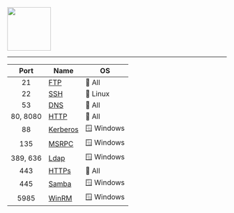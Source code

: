<picture>
    <source height="100px" srcset="https://user-images.githubusercontent.com/22857002/206203827-a478ff1c-5f28-462c-bbe5-7e0adaa11c07.svg#gh-dark-mode-only" media="(prefers-color-scheme: dark)">
    <img height="100px" src="https://user-images.githubusercontent.com/22857002/206203830-deb232eb-9928-4843-a602-d53e23ac7de2.svg#gh-light-mode-only">
</picture>

---

| Port     | Name                            | OS        |
|:--------:|---------------------------------|-----------|
| 21       | [FTP     ](Linux.md#FTP)        | 🌌 All    |
| 22       | [SSH     ]()                    | 🐧 Linux  |
| 53       | [DNS     ](Network.md#DNS)      | 🌌 All    |
| 80, 8080 | [HTTP    ](Web.md)              | 🌌 All    |
| 88       | [Kerberos](Windows.md#Kerberos) | 🪟 Windows |
| 135      | [MSRPC   ](Windows.md#MSRPC)    | 🪟 Windows |
| 389, 636 | [Ldap    ](Windows.md#Ldap)     | 🪟 Windows |
| 443      | [HTTPs   ](Web.md)              | 🌌 All    |
| 445      | [Samba   ](Windows.md#Samba)    | 🪟 Windows |
| 5985     | [WinRM   ](Windows.md#WinRM)    | 🪟 Windows |